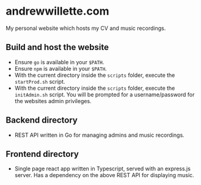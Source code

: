 # andrewwillette.com
My personal website which hosts my CV and music recordings.

## Build and host the website
* Ensure `go` is available in your `$PATH`.
* Ensure `npm` is available in your `$PATH`.
* With the current directory inside the `scripts` folder, execute the `startProd.sh` script.
* With the current directory inside the `scripts` folder, execute the `initAdmin.sh` script. You will be prompted for a username/password for the websites admin privileges.

## Backend directory
* REST API written in Go for managing admins and music recordings.

## Frontend directory
* Single page react app written in Typescript, served with an express.js server. Has a dependency on the above REST API for displaying music.
